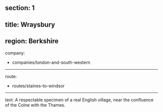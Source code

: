 section: 1
----
title: Wraysbury
----
region: Berkshire
----
company:
- companies/london-and-south-western
----
route:
- routes/staines-to-windsor
----
text: A respectable specimen of a real English village, near the confluence of the Colne with the Thames.
